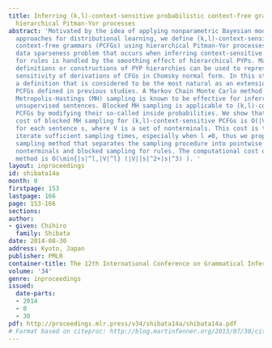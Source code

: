 ```yaml
---
title: Inferring (k,l)-context-sensitive probabilistic context-free grammars using
  hierarchical Pitman-Yor processes
abstract: 'Motivated by the idea of applying nonparametric Bayesian models to dual
  approaches for distributional learning, we define (k,l)-context-sensitive probabilistic
  context-free grammars (PCFGs) using hierarchical Pitman-Yor processes (PYPs). The
  data sparseness problem that occurs when inferring context-sensitive probabilities
  for rules is handled by the smoothing effect of hierarchical PYPs. Many possible
  definitions or constructions of PYP hierarchies can be used to represent the context
  sensitivity of derivations of CFGs in Chomsky normal form. In this study, we use
  a definition that is considered to be the most natural as an extension of infinite
  PCFGs defined in previous studies. A Markov Chain Monte Carlo method called blocked
  Metropolis-Hastings (MH) sampling is known to be effective for inferring PCFGs from
  unsupervised sentences. Blocked MH sampling is applicable to (k,l)-context-sensitive
  PCFGs by modifying their so-called inside probabilities. We show that the computational
  cost of blocked MH sampling for (k,l)-context-sensitive PCFGs is O(|V|^l+3|s|^3)
  for each sentence s, where V is a set of nonterminals. This cost is too high to
  iterate sufficient sampling times, especially when l ≠0, thus we propose an alternative
  sampling method that separates the sampling procedure into pointwise sampling for
  nonterminals and blocked sampling for rules. The computational cost of this sampling
  method is O(\min{|s|^l,|V|^l} (|V||s|^2+|s|^3) ). '
layout: inproceedings
id: shibata14a
month: 0
firstpage: 153
lastpage: 166
page: 153-166
sections: 
author:
- given: Chihiro
  family: Shibata
date: 2014-08-30
address: Kyoto, Japan
publisher: PMLR
container-title: The 12th International Conference on Grammatical Inference
volume: '34'
genre: inproceedings
issued:
  date-parts:
  - 2014
  - 8
  - 30
pdf: http://proceedings.mlr.press/v34/shibata14a/shibata14a.pdf
# Format based on citeproc: http://blog.martinfenner.org/2013/07/30/citeproc-yaml-for-bibliographies/
---
```

